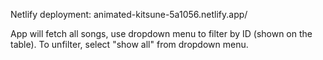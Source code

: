 Netlify deployment: animated-kitsune-5a1056.netlify.app/

App will fetch all songs, use dropdown menu to filter by ID (shown on the table). To unfilter, select "show all" from dropdown menu.
